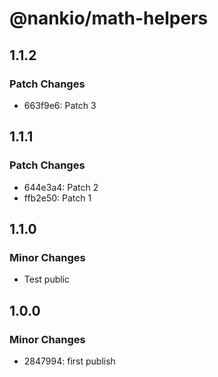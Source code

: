 # @nankio/math-helpers

## 1.1.2

### Patch Changes

- 663f9e6: Patch 3

## 1.1.1

### Patch Changes

- 644e3a4: Patch 2
- ffb2e50: Patch 1

## 1.1.0

### Minor Changes

- Test public

## 1.0.0

### Minor Changes

- 2847994: first publish
